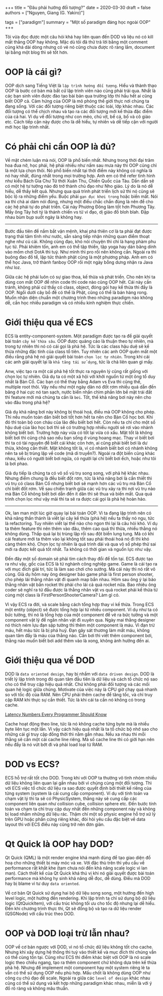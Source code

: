 +++
title = "Đâu phải hướng đối tượng?"
date = 2020-03-30
draft = false
authors = ["Nguyen, Giang (G. Yakiro)"]

tags = ["paradigm"]
summary = "Một số paradigm đáng học ngoài OOP"
+++

Tôi vừa đọc được một câu hỏi khá hay liên quan đến DOD và liệu nó có kill mất thằng OOP hay
không. Mặc dù tôi đã thử trả lời bằng một comment cũng khá dài dòng nhưng có vẻ nó cũng chưa
được rõ ràng lắm, document lại bằng một blog thì sẽ tốt hơn.

# OOP là cái gì?

OOP dịch sang Tiếng Việt là `lập trình hướng đối tượng`. Hiểu và thành thạo OOP là bước cơ
bản mà bất cứ lập trình viên nào cũng phải trải qua. Nhất là các bạn sinh viên được đào tạo
bài bản qua trường lớp thì hầu hết ai cũng biết OOP cả. Cảm hứng của OOP là mô phỏng thế giới
thực nơi chúng ta đang sống. Với các đối tượng riêng biệt thuộc các loài, lớp khác nhau. Các
đối tượng có thể chịch nhau và tạo ra các đối tượng mới kế thừa đặc điểm của cả hai. Ví dụ về
đối tượng như con mèo, chú vịt, bể cá, bố và cô giáo etc. Cách tiếp cận này được cho là dễ hiểu,
tự nhiên và dễ tiếp cận với người mới học lập trình nhất.

# Có phải chỉ cần OOP là đủ?

Về mặt chém luận mà nói, OOP là phổ biến nhất. Nhưng trong thời đại trăm hoa đua nở, học phái,
hệ phái nhiều như nấm sau mưa này thì OOP cũng chỉ là một lựa chọn thôi. Nó phổ biến nhất tại
thời điểm này không có nghĩa là nó hay nhất, đúng nhất trong mọi trường hợp. Anh em có thể
refer tình hình như kiểu Bách Gia Chư Tử thời Xuân Thu, Chiến Quốc của Tàu. Dần dần sẽ có một hệ
tư tưởng nào đó trở thành chủ đạo như Nho giáo. Lý do là nó dễ hiểu, dễ thấy kết quả. Nhưng qua
quá trình phát triển lịch sử thì nó cũng sẽ bộc lộ ra những điểm yếu. Buộc phải `gạn đục khơi
trong` hoặc biến mất. Nói xa thì chả ai dám nói đúng, nhưng một điều chắc chắn đúng là nên để
cho các hệ phái tự do phát triển. Cái này Phương Đông làm tốt hơn Phương Tây. Mấy ông Tây hơi
tý là thánh chiến vs tử vì đạo, dị giáo đồ bloh blah. Đập nhau bùm bụp suốt ngày là không hay.

---

Bước đầu tiên để nắm bắt vận mệnh, khai phá thiên cơ là ta phải đạt được trạng thái tâm tĩnh
như nước, sẵn sàng tiếp nhận những quan điểm thoạt nghe như củ cải. Không cùng đạo, khó nói chuyện
thì chỉ là hạng phàm phu tục tử. Phải khiêm tốn, anh em có thể tập thiền, tập yoga hay dán băng dính
vào mồm chơi DotA thì tuỳ. Như mình thì pro rồi nên không cần. Ngoài ra thì buông đao đồ tể, lập tức
thành phật cũng là một phương pháp. Anh em có thể học Java, trở thành fanboy OOP rồi một ngày bỗng
dưng nhận ra Java như loz.

Giữa các hệ phái luôn có sự giao thoa, kế thừa và phát triển. Cho nên khi ta dùng con mắt OOP để
nhìn code thì code nào cũng OOP hết. Cái này cần tránh, không phải cứ thấy có class, object, đóng
gói hay kế thừa thì đấy là OOP. Ngồi dưới cây bồ đề có thể là Phật, cũng có thể là bán hàng rong.
Muốn nhận diện chuẩn một chương trình theo những paradigm nào không dễ, cần học nhiều paradigm và
có nhiều kinh nghiệm thực chiến.

# Giới thiệu qua về ECS

ECS là entity-component-system. Một paradigm được tạo ra để giải quyết bài toán `cây kế thừa sâu`.
OOP được quảng cáo là thuận theo tự nhiên, mà trong tự nhiên thì nó có cái gọi là phả hệ. Tức là
các class hậu duệ sẽ kế thừa những đặc tính của class tổ tiên. Tuy nhiên các anh OOP quên mất một
điều rằng phả hệ nó giải quyết bài toán `chọn lọc tự nhiên`. Trong khi cái các anh giải quyết lại
là `khả tăng tái sử dụng`, tức là chả liên quan gì mấy.

Anw, việc tạo ra một cái phả hệ tốt thực ra nguyên lý cũng rất giống với chọn lọc tự nhiên. Giả dụ
ta có một xã hội với khởi nguồn từ một ông tổ duy nhất là Bàn Cổ. Các bạn có thể thay bằng Adam vs
Eva thì cũng thế, multiple root thôi. Vậy nếu như một ngày dân nó đốt rơm nhiều quá dẫn đến băng
ở hai cực nó tan sạch, nước biển nhấn chìm phần lớn bề mặt trái đất thì feature mới mà chúng ta
cần là `bơi`. Tốt, thế khả năng bơi này nên cho vào đâu trong phả hệ?

Giả dụ khả năng bơi này không bị thoái hoá, điều mà OOP không cho phép. Thì nếu muốn toàn dân biết
bơi tốt hơn hết ta nên cho Bàn Cổ học bơi. Khi đó thì toàn bộ con cháu của lão đều biết bơi hết. Còn
nếu ta chỉ cho một số hậu duệ của lão học bơi thì sẽ có trường hợp nhiều người sẽ rơi vào nhánh không
biết bơi. Trường hợp này vừa có tốt lại vừa có xấu. Mặt tốt là không biết bơi thì cũng chả sao nếu
bạn sống ở vùng hoang mạc. Thay vì biết bơi thì ta có tài nguyên để biết cái khác còn hơn, ai cũng
phải biết bơi là dư thừa, không cần thiết. Mặt không tốt là, vì có nhánh biết bơi có nhánh không nên ta
sẽ bị trùng lặp về code (mã di truyền?). Ngoài ra đột biến cũng khác nhau, kiểu có người biết bơi
ngửa, có người lại chỉ biết bơi ếch, hoặc như tôi là bơi phao.

Giả dụ tiếp là chúng ta có vô số vũ trụ song song, với phả hệ khác nhau. Nhưng điểm chung là đều biết
đốt rơm, tức là khả năng bơi là cần thiết thì vũ trụ có class Bàn Cổ nhưng biết bơi sẽ mạnh hơn các
vũ trụ mà Bàn Cổ chỉ biết đốt rơm. Về sau chiến tranh giữa các vũ trụ xảy ra thì nơi vũ trụ nào mà Bàn
Cổ không biết bơi dẫn đến ít dân thì sẽ thua và biến mất. Qua quá trình chọn lọc như vậy mãi thì ta
sẽ ra được cái gọi là phả hệ hoàn hảo.

---

Ok, lan man một lúc giờ quay lại bài toán OOP. Vì ta đang lập trình nên có khả năng thần thánh là
viết lại cây kế thừa (phả hệ) nếu ta thấy nó ngu, tức là refactoring. Tuy nhiên viết lại thế nào cho
ngon thì lại là câu hỏi khó. Ví dụ ta thêm feature thì nên thêm vào đâu, thêm cao quá thì thừa, nhiều
thằng nó không dùng. Thấp quá lại bị trùng lặp rồi sau đột biến lung tung. Mà có khi cái feature mới
ta thêm vào lại không tốt sau phải thoái hoá nó đi thì khó càng thêm khó. Chọn lọc tự nhiên là quá
trình dài và qua vô số phép thử sai mới ra được kết quả tốt nhất. Ta không có thời gian và nguồn lực
như vậy.

Đến đây một số domain sẽ phải tìm cách thay đổi để tồn tại. ECS được tạo ra như vậy, gốc của ECS là từ
nghành công nghiệp game. Game là cái tạo ra với mục đích giải trí, tức là làm sao chơi cho sướng. Mà
cái này thì nó rất vô cùng. Giả dụ hôm nay ông designer bảo game phải là first person shooter, cho
phép lái thằng nhân vật đi quanh map bắn nhau. Hôm sau ông ý lại bảo thằng nhân vật bắn rocket thì phải
cho lái cả quả rocket nữa. Bao nhiêu ông coder sẽ nghĩ ra từ đầu được là thằng nhân vật vs quả rocket
phải kế thừa từ cùng một class là FirstPersonShooterCamera? Làm gì có.

Vì vậy ECS ra đời, và scale bằng cách tổng hợp thay vì kế thừa. Trong ECS một entity (object) sẽ được
tổng hợp lại từ nhiều component. Ví dụ như ta có bức tường, thì nó là tổng hợp của một component để vẽ
ra bức tường và một component vật lý để ngăn nhân vật đi xuyên qua. Ngày mai thằng designer nó thích
ném lựu đạn sập tường thì thêm một component là máu. Vì đạn trừ máu, hết máu tức là bị phá huỷ. Đạn gây
sát thương làm mất máu, không quan tâm đấy là máu của thằng nào. Cần bơi thì viết thêm component bơi,
thằng nào muốn biết bơi add thêm vào là xong, không ảnh hưởng đến ai.

# Giới thiệu qua về DOD

DOD là `data oriented design`, hay bị nhầm với `data driven design`. DOD là triết lý lập trình trong đó
quan tâm đầu tiên là dữ liệu và cách tổ chức nó sao cho có thể truy cập hiệu quả nhất. Chứ không phải
đối tượng và các mối quan hệ logic giữa chúng. Motivate của việc này là CPU giờ chạy quá nhanh so với tốc
độ của RAM. Nên CPU phải thêm cache để tăng tốc, và chỉ truy cập RAM khi thực sự cần thiết. Tức là khi
cái ta cần nó không có trong cache.

[Latency Numbers Every Programmer Should Know](https://colin-scott.github.io/personal_website/research/interactive_latency.html)

Cache hoạt động theo line, tức là nó không cache từng byte mà là nhiều byte liên tục một lần. Vì vậy cách
hiệu quả nhất là ta tổ chức bộ nhớ sao cho những cái gì truy cập đồng thời thì nằm gần nhau. Nếu xa nhau
thì mỗi thằng sẽ cần một cái cache line riêng. Mà số cache line thì có giới hạn nên nếu đầy là nó vứt bớt
đi và phải load loại từ RAM.

# DOD vs ECS?

ECS hỗ trợ rất tốt cho DOD. Trong khi với OOP ta thường vô tình nhóm nhiều dữ liệu không liên quan lại gần
nhau bởi vì chúng cùng một đối tượng. Thì với ECS việc tổ chức dữ liệu ra sao được quyết định bởi thiết kế
riêng của từng system (system là cái cung cấp component). Ví dụ với tính toán va chạm vật lý thì ta sẽ có
PhysicSystem, thằng này sẽ cung cấp các component liên quan như collision cube, collision sphere etc. Đến
bước tính toán va chạm ta chỉ truy cập duy nhất đến những component này và không bị load nhầm những dữ liệu
rác. Thậm chí một số physic engine hỗ trợ xử lý trên GPU hoặc phần cứng riêng khác, đòi hỏi yêu cầu đặc biệt
về data layout thì với ECS điều này cũng trở nên đơn giản.

# Qt Quick là OOP hay DOD?

Qt Quick (QML) là một render engine khá mạnh dùng để tạo giao diện đồ hoạ cho những thiết bị máy móc và xe.
Với đặc thù trên thì yêu cầu về performance rất khắt khe (tạm chưa nói đến khả năng scale logic vì lan man).
Cách thiết kế của Qt Quick khá thú vị khi nó giải quyết được bài toán performance mà không hy sinh khả năng
dễ đọc, dễ dùng. Điều mà DOD hay bị blame vì tư duy `data oriented`.

Về cơ bản Qt Quick sử dụng hai bộ dữ liệu song song, một hướng đến high level logic, một hướng đến rendering.
Khi lập trình ta chỉ sử dụng bộ dữ liệu logic (QtQuickItem), với cấu trúc không tối ưu cho tốc độ nhưng lại
dễ hiểu. Đến khi chương trình thực thi, Qt sẽ đồng bộ và tạo ra dữ liệu render (QSGNode) với cấu trúc theo
DOD.

# OOP và DOD loại trừ lẫn nhau?

OOP về cơ bản ngược với DOD, vì nó tổ chức dữ liệu không tốt cho cache. Nhưng khi xây dựng hệ thống thì tuỳ
vào thiết kế và mục đích thì chúng vẫn có thể cùng tồn tại. Cũng như ECS thì điểm khác biệt với OOP là nó scale
logic theo chiều ngang, tạo ra thêm component chứ không dựa trên kế thừa phả hệ. Nhưng để implement một component
hay một system riêng lẻ ta vẫn có thể sử dụng OOP nếu phù hợp. Mấu chốt là không dùng OOP như công cụ chủ đạo
để scale. Ngoài ra giữa các `level of design` khác nhau cũng có thể sử dụng và kết hợp những paradigm khác nhau,
miễn là với ý đồ rõ ràng và không mâu thuẫn.